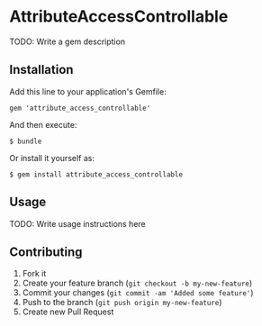 # AttributeAccessControllable

TODO: Write a gem description

## Installation

Add this line to your application's Gemfile:

    gem 'attribute_access_controllable'

And then execute:

    $ bundle

Or install it yourself as:

    $ gem install attribute_access_controllable

## Usage

TODO: Write usage instructions here

## Contributing

1. Fork it
2. Create your feature branch (`git checkout -b my-new-feature`)
3. Commit your changes (`git commit -am 'Added some feature'`)
4. Push to the branch (`git push origin my-new-feature`)
5. Create new Pull Request
